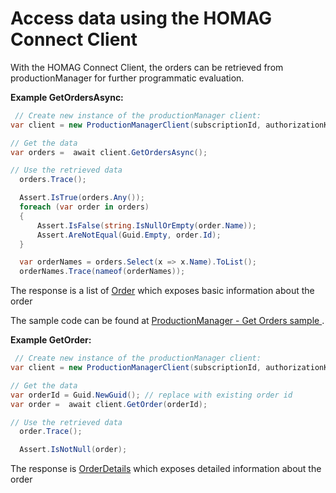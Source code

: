 # Access data using the HOMAG Connect Client

With the HOMAG Connect Client, the orders can be retrieved from productionManager for further programmatic evaluation.

<strong>Example GetOrdersAsync:</strong>

```c#
 // Create new instance of the productionManager client:
var client = new ProductionManagerClient(subscriptionId, authorizationKey);

// Get the data
var orders =  await client.GetOrdersAsync();

// Use the retrieved data
  orders.Trace();

  Assert.IsTrue(orders.Any());
  foreach (var order in orders)
  {
      Assert.IsFalse(string.IsNullOrEmpty(order.Name));
      Assert.AreNotEqual(Guid.Empty, order.Id);
  }

  var orderNames = orders.Select(x => x.Name).ToList();
  orderNames.Trace(nameof(orderNames));
``` 

The response is a list of [Order](../../../Contracts/Orders/Order.cs) which exposes basic information about the order

The sample code can be found at [ProductionManager - Get Orders sample ](GetOrderSamples.cs).

<strong>Example GetOrder:</strong>

```c#
 // Create new instance of the productionManager client:
var client = new ProductionManagerClient(subscriptionId, authorizationKey);

// Get the data
var orderId = Guid.NewGuid(); // replace with existing order id
var order =  await client.GetOrder(orderId);

// Use the retrieved data
  order.Trace();

  Assert.IsNotNull(order);
``` 

The response is [OrderDetails](../../../Contracts/Orders/OrderDetails.cs) which exposes detailed information about the order
